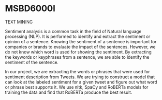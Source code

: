 # MSBD6000I
TEXT MINING

Sentiment analysis is a common task in the field of Natural language processing (NLP). It is performed to identify and extract the sentiment or opinion of a sentence. Knowing the sentiment of a sentence is important for companies or brands to evaluate the impact of the sentences. However, we do not know which word is used for showing the sentiment. By extracting the keywords or keyphrases from a sentence, we are able to identify the sentiment of the sentence. 

In our project, we are extracting the words or phrases that were used for sentiment description from Tweets. We are trying to construct a model that can look at the labeled sentiment for a given tweet and figure out what word or phrase best supports it. We use nltk, SpaCy and RoBERTa models for training the data and find that RoBERTa produce the best result.  

